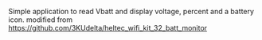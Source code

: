 Simple application to read Vbatt and display voltage, percent and a battery icon.
modified from https://github.com/3KUdelta/heltec_wifi_kit_32_batt_monitor
